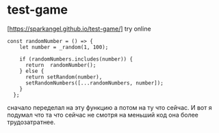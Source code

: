 # test-game
[https://sparkangel.github.io/test-game/] try online

```
const randomNumber = () => { 
    let number = _random(1, 100);

    if (randomNumbers.includes(number)) {
      return  randomNumber();
    } else {
      return setRandom(number),
      setRandomNumbers([...randomNumbers, number]);
    }
  };
```
cначало переделал на эту функцию а потом на ту что сейчас.
И вот я подумал что та что сейчас не смотря на меньший код она более трудозатратнее.
